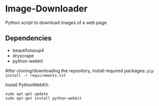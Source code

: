 # Image-Downloader
Python script to download images of a web page

## Dependencies
 - beautifulsoup4
 - dryscrape
 - python-webkit
 
After cloning/downloading the repository, install required packages:
```pip install -r requirements.txt```

Install PythonWebKit:
```
sudo apt-get update
sudo apt-get install python-webkit
```

